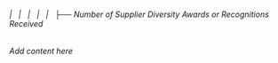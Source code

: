 ###### |   |   |   |   |   ├── Number of Supplier Diversity Awards or Recognitions Received

*Add content here*